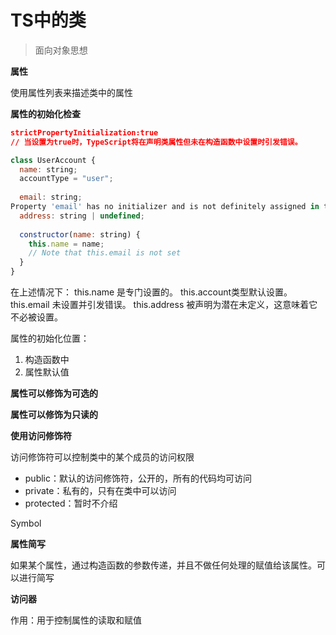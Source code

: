 # TS中的类

> 面向对象思想

**属性**

使用属性列表来描述类中的属性

**属性的初始化检查**

```json
strictPropertyInitialization:true
// 当设置为true时，TypeScript将在声明类属性但未在构造函数中设置时引发错误。
```
```js
class UserAccount {
  name: string;
  accountType = "user";
 
  email: string;
Property 'email' has no initializer and is not definitely assigned in the constructor.
  address: string | undefined;
 
  constructor(name: string) {
    this.name = name;
    // Note that this.email is not set
  }
}
```
在上述情况下：
this.name 是专门设置的。
this.account类型默认设置。
this.email 未设置并引发错误。
this.address 被声明为潜在未定义，这意味着它不必被设置。

属性的初始化位置：

1. 构造函数中
2. 属性默认值

**属性可以修饰为可选的**

**属性可以修饰为只读的**

**使用访问修饰符**

访问修饰符可以控制类中的某个成员的访问权限

- public：默认的访问修饰符，公开的，所有的代码均可访问
- private：私有的，只有在类中可以访问
- protected：暂时不介绍

Symbol

**属性简写**

如果某个属性，通过构造函数的参数传递，并且不做任何处理的赋值给该属性。可以进行简写

**访问器**

作用：用于控制属性的读取和赋值